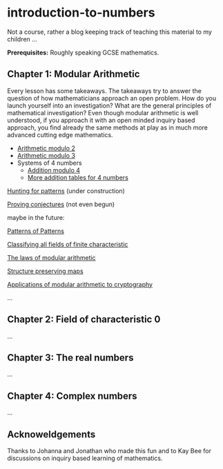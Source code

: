 # introduction-to-numbers

Not a course, rather a blog keeping track of teaching this material to my children ...

**Prerequisites:** Roughly speaking GCSE mathematics.

## Chapter 1: Modular Arithmetic

Every lesson has some takeaways. The takeaways try to answer the question of how mathematicians approach an open problem. How do you launch yourself into an investigation? What are the general principles of mathematical investigation? Even though modular arithmetic is well understood, if you approach it with an open minded inquiry based approach, you find already the same methods at play as in much more advanced cutting edge mathematics.

- [Arithmetic modulo 2](https://hackmd.io/@alexhkurz/ByKQ3EGiU)
- [Arithmetic modulo 3](https://hackmd.io/@alexhkurz/SyJCHSMs8)
- Systems of 4 numbers
   - [Addition modulo 4](https://hackmd.io/@alexhkurz/SJZTQ9moL)
   - [More addition tables for 4 numbers](https://hackmd.io/@alexhkurz/Sy4X0P4oU)

[Hunting for patterns]() (under construction)

[Proving conjectures]() (not even begun)

maybe in the future:

[Patterns of Patterns]() 

[Classifying all fields of finite characteristic]()

[The laws of modular arithmetic]()

[Structure preserving maps]()

[Applications of modular arithmetic to cryptography]()

...

## Chapter 2: Field of characteristic 0

...

## Chapter 3: The real numbers

...

## Chapter 4: Complex numbers

...

## Acknoweldgements

Thanks to Johanna and Jonathan who made this fun and to Kay Bee for discussions on inquiry based learning of mathematics.
